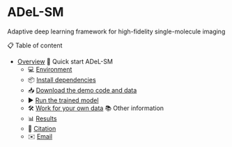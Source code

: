 # ADeL-SM
Adaptive deep learning framework for high-fidelity single-molecule imaging



📋 Table of content
- [Overview](#overview)
🚀 Quick start ADeL-SM
  - 💻 [Environment](#environment)
  - 📦 [Install dependencies](#install-dependencies)
  - 📥 [Download the demo code and data](#download-the-demo-code-and-data)
  - ▶️ [Run the trained model](#run-the-trained-model)
  - 🛠️ [Work for your own data](#work-for-your-own-data)
📚 Other information
  - 📊 [Results](#results)
  - 📄 [Citation](#citation)
  - ✉️ [Email](#email)
